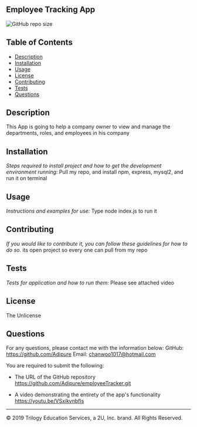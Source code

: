 Employee Tracking App
  ---------------------------------------------------------
![GitHub repo size](https://img.shields.io/github/repo-size/Adipure/employeeTracker)
  ## Table of Contents
  - [Description](#description)
  - [Installation](#installation)
  - [Usage](#usage)
  - [License](#license)
  - [Contributing](#contributing)
  - [Tests](#tests)
  - [Questions](#questions)
  ## Description
  This App is going to help a company owner to  view and manage the departments, roles, and employees in his company
  ## Installation
  *Steps required to install project and how to get the development environment running:*
  Pull my repo, and install npm, express, mysql2, and run it on terminal
  ## Usage
  *Instructions and examples for use:*
  Type node index.js to run it
  ## Contributing
  *If you would like to contribute it, you can follow these guidelines for how to do so.*
  its open project so every one can pull from my repo
  ## Tests
  *Tests for application and how to run them:*
  Please see attached video
  ## License
  The Unlicense
  ## Questions
  For any questions, please contact me with the information below:
  GitHub: https://github.com/Adipure
  Email: chanwoo1017@hotmail.com


You are required to submit the following:

* The URL of the GitHub repository
https://github.com/Adipure/employeeTracker.git

* A video demonstrating the entirety of the app's functionality 
https://youtu.be/VSxikvnbfls
- - -
© 2019 Trilogy Education Services, a 2U, Inc. brand. All Rights Reserved.

